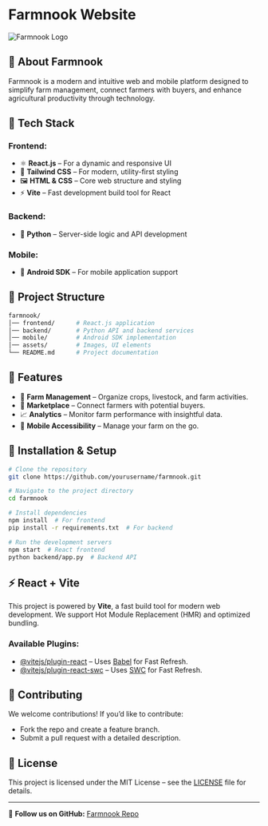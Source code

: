 # Farmnook Website

![Farmnook Logo](splash-ui.png)

## 🌱 About Farmnook
Farmnook is a modern and intuitive web and mobile platform designed to simplify farm management, connect farmers with buyers, and enhance agricultural productivity through technology.

## 🚀 Tech Stack

### Frontend:
- ⚛️ **React.js** – For a dynamic and responsive UI
- 🎨 **Tailwind CSS** – For modern, utility-first styling
- 🖼 **HTML & CSS** – Core web structure and styling
- ⚡ **Vite** – Fast development build tool for React

### Backend:
- 🐍 **Python** – Server-side logic and API development

### Mobile:
- 📱 **Android SDK** – For mobile application support

## 📂 Project Structure
```bash
farmnook/
│── frontend/      # React.js application
│── backend/       # Python API and backend services
│── mobile/        # Android SDK implementation
│── assets/        # Images, UI elements
└── README.md      # Project documentation
```

## 🎯 Features
- 🌾 **Farm Management** – Organize crops, livestock, and farm activities.
- 🛒 **Marketplace** – Connect farmers with potential buyers.
- 📈 **Analytics** – Monitor farm performance with insightful data.
- 📲 **Mobile Accessibility** – Manage your farm on the go.

## 📜 Installation & Setup
```sh
# Clone the repository
git clone https://github.com/yourusername/farmnook.git

# Navigate to the project directory
cd farmnook

# Install dependencies
npm install  # For frontend
pip install -r requirements.txt  # For backend

# Run the development servers
npm start  # React frontend
python backend/app.py  # Backend API
```

## ⚡ React + Vite
This project is powered by **Vite**, a fast build tool for modern web development. We support Hot Module Replacement (HMR) and optimized bundling.

### Available Plugins:
- [@vitejs/plugin-react](https://github.com/vitejs/vite-plugin-react/blob/main/packages/plugin-react/README.md) – Uses [Babel](https://babeljs.io/) for Fast Refresh.
- [@vitejs/plugin-react-swc](https://github.com/vitejs/vite-plugin-react-swc) – Uses [SWC](https://swc.rs/) for Fast Refresh.

## 📢 Contributing
We welcome contributions! If you’d like to contribute:
- Fork the repo and create a feature branch.
- Submit a pull request with a detailed description.

## 📄 License
This project is licensed under the MIT License – see the [LICENSE](LICENSE) file for details.

---
🔗 **Follow us on GitHub:** [Farmnook Repo](https://github.com/yourusername/farmnook)
